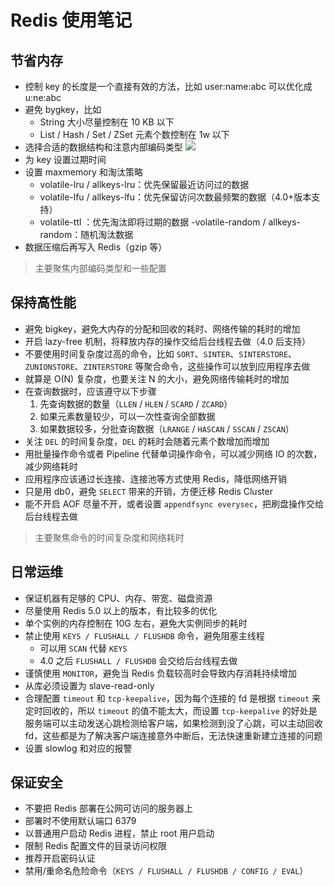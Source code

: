 # Redis 使用笔记

## 节省内存

- 控制 key 的长度是一个直接有效的方法，比如 user:name:abc 可以优化成 u:ne:abc
- 避免 bygkey，比如
    - String 大小尽量控制在 10 KB 以下
    - List / Hash / Set / ZSet 元素个数控制在 1w 以下
- 选择合适的数据结构和注意内部编码类型
  ![](https://raw.githubusercontent.com/zongzhenh/Blog/master/image/redis-1.png)
- 为 key 设置过期时间
- 设置 maxmemory 和淘汰策略 
  - volatile-lru / allkeys-lru：优先保留最近访问过的数据
  - volatile-lfu / allkeys-lfu：优先保留访问次数最频繁的数据（4.0+版本支持）
  - volatile-ttl ：优先淘汰即将过期的数据
   -volatile-random / allkeys-random：随机淘汰数据
- 数据压缩后再写入 Redis（gzip 等）

> 主要聚焦内部编码类型和一些配置

## 保持高性能

- 避免 bigkey，避免大内存的分配和回收的耗时、网络传输的耗时的增加
- 开启 lazy-free 机制，将释放内存的操作交给后台线程去做（4.0 后支持）
- 不要使用时间复杂度过高的命令，比如 `SORT`、`SINTER`、`SINTERSTORE`、`ZUNIONSTORE`、`ZINTERSTORE` 等聚合命令，这些操作可以放到应用程序去做
- 就算是 O(N) 复杂度，也要关注 N 的大小，避免网络传输耗时的增加
- 在查询数据时，应该遵守以下步骤
  1. 先查询数据的数量（`LLEN` / `HLEN` / `SCARD` / `ZCARD`）
  2. 如果元素数量较少，可以一次性查询全部数据
  3. 如果数据较多，分批查询数据（`LRANGE` / `HASCAN` / `SSCAN` / `ZSCAN`）
- 关注 `DEL` 的时间复杂度，`DEL` 的耗时会随着元素个数增加而增加
- 用批量操作命令或者 Pipeline 代替单词操作命令，可以减少网络 IO 的次数，减少网络耗时
- 应用程序应该通过长连接、连接池等方式使用 Redis，降低网络开销
- 只是用 db0，避免 `SELECT` 带来的开销，方便迁移 Redis Cluster
- 能不开启 AOF 尽量不开，或者设置 `appendfsync everysec`，把刷盘操作交给后台线程去做

> 主要聚焦命令的时间复杂度和网络耗时

## 日常运维

- 保证机器有足够的 CPU、内存、带宽、磁盘资源
- 尽量使用 Redis 5.0 以上的版本，有比较多的优化
- 单个实例的内存控制在 10G 左右，避免大实例同步的耗时
- 禁止使用 `KEYS / FLUSHALL / FLUSHDB` 命令，避免阻塞主线程
  - 可以用 `SCAN` 代替 `KEYS`
  - 4.0 之后 `FLUSHALL / FLUSHDB` 会交给后台线程去做
- 谨慎使用 `MONITOR`，避免当 Redis 负载较高时会导致内存消耗持续增加
- 从库必须设置为 slave-read-only
- 合理配置 `timeout` 和 `tcp-keepalive`，因为每个连接的 fd 是根据 `timeout` 来定时回收的，所以 `timeout` 的值不能太大，而设置 `tcp-keepalive` 的好处是
  服务端可以主动发送心跳检测给客户端，如果检测到没了心跳，可以主动回收 fd，这些都是为了解决客户端连接意外中断后，无法快速重新建立连接的问题
- 设置 slowlog 和对应的报警

## 保证安全

- 不要把 Redis 部署在公网可访问的服务器上
- 部署时不使用默认端口 6379
- 以普通用户启动 Redis 进程，禁止 root 用户启动
- 限制 Redis 配置文件的目录访问权限
- 推荐开启密码认证
- 禁用/重命名危险命令（`KEYS / FLUSHALL / FLUSHDB / CONFIG / EVAL`）
